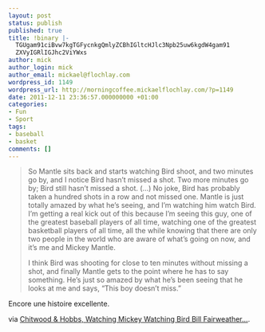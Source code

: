 ```yaml
---
layout: post
status: publish
published: true
title: !binary |-
  TGUgam91ciBvw7kgTGFycnkgQmlyZCBhIGltcHJlc3Npb25uw6kgdW4gam91
  ZXVyIGRlIGJhc2ViYWxs
author: mick
author_login: mick
author_email: mickael@flochlay.com
wordpress_id: 1149
wordpress_url: http://morningcoffee.mickaelflochlay.com/?p=1149
date: 2011-12-11 23:36:57.000000000 +01:00
categories:
- Fun
- Sport
tags:
- baseball
- basket
comments: []
---
```

<blockquote>So Mantle sits back and starts watching Bird shoot, and two minutes go by, and I notice Bird hasn’t missed a shot. Two more minutes go by; Bird still hasn’t missed a shot. (...) No joke, Bird has probably taken a hundred shots in a row and not missed one. Mantle is just totally amazed by what he’s seeing, and I’m watching him watch Bird. I’m getting a real kick out of this because I’m seeing this guy, one of the greatest baseball players of all time, watching one of the greatest basketball players of all time, all the while knowing that there are only two people in the world who are aware of what’s going on now, and it’s me and Mickey Mantle.

I think Bird was shooting for close to ten minutes without missing a shot, and finally Mantle gets to the point where he has to say something. He’s just so amazed by what he’s been seeing that he looks at me and says, “This boy doesn’t miss.”</blockquote>
Encore une histoire excellente.

via <a href="http://chitwoodandhobbs.com/post/9000765461/watching-mickey-watching-bird">Chitwood &amp; Hobbs, Watching Mickey Watching Bird Bill Fairweather...</a>.
